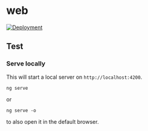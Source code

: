 # web

[![Deployment](https://github.com/nuntium-space/web/actions/workflows/cd.yml/badge.svg)](https://github.com/nuntium-space/web/actions/workflows/cd.yml)

## Test

### Serve locally

This will start a local server on `http://localhost:4200`.

```
ng serve
```

or

```
ng serve -o
```

to also open it in the default browser.

[nuntium]: https://github.com/nuntium-space/nuntium
[open-graph]: https://ogp.me

